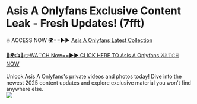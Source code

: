 # Asis A Onlyfans Exclusive Content Leak - Fresh Updates! (7fft)

🔥 ACCESS NOW 🌍==►► <a href="https://tinyurl.com/kvy9nzfs" rel="nofollow">Asis A Onlyfans Latest Collection</a>
<br><br>
[🔴🌍📺📱👉WA𝚃CH Now==►► CLICK HERE TO Asis A Onlyfans 𝚆𝙰𝚃𝙲𝙷 NOW](https://tinyurl.com/kvy9nzfs)
<br><br>
Unlock Asis A Onlyfans's private videos and photos today! Dive into the newest 2025 content updates and explore exclusive material you won’t find anywhere else.
<br>
<a href="https://tinyurl.com/kvy9nzfs" rel="nofollow" data-target="animated-image.originalLink"><img src="https://camo.githubusercontent.com/8a4f000d20f83aca3bf7ec5f350d767afa0574a8a352519fd8cfa583a6f93a33/68747470733a2f2f692e696d6775722e636f6d2f644a486b345a712e676966" data-canonical-src="https://i.imgur.com/dJHk4Zq.gif" style="max-width: 100%; display: inline-block;" data-target="animated-image.originalImage"></a>
<br>
